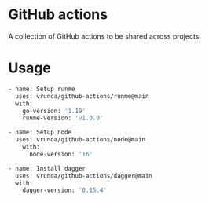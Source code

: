 # GitHub actions

A collection of GitHub actions to be shared across projects.

# Usage

```sh
- name: Setup runme
  uses: vrunoa/github-actions/runme@main
  with:
    go-version: '1.19'
    runme-version: 'v1.0.0'

- name: Setup node
  uses: vrunoa/github-actions/node@main
    with:
      node-version: '16'

- name: Install dagger
  uses: vrunoa/github-actions/dagger@main
  with:
    dagger-version: '0.15.4'
```

